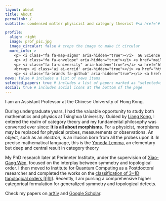 ```yaml
---
layout: about
title: About
permalink: /
subtitle: condensed matter physicist and category theorist #<a href='#'>Affiliations</a>. Address. Contacts. Moto. Etc.

profile:
  align: right
  image: prof_pic.jpg
  image_circular: false # crops the image to make it circular
  more_info: >
    <p> <i class="fa fa-map-signs" aria-hidden="true"></i>  G6 Science Centre</p>
    <p> <i class="fa fa-envelope" aria-hidden="true"></i> <a href="mailto:tlan@cuhk.edu.hk" target="_blank">tlan@cuhk.edu.hk</a></p>
    <p> <i class="fa fa-university" aria-hidden="true"></i> <a href="https://newww.phy.cuhk.edu.hk/teaching_staff/tian-lan" target="_blank">CUHK Webpage</a></p>
    <br><p> <i class='ai ai-orcid' aria-hidden="true"></i> <a href="https://orcid.org/0000-0002-0961-969X" target="_blank"> ORCID</a> </p>
    <p> <i class='fa-brands fa-github' aria-hidden="true"></i> <a href="https://github.com/lantyn" target="_blank"> GitHub</a> </p>
news: false # includes a list of news items
selected_papers: true # includes a list of papers marked as "selected={true}"
social: true # includes social icons at the bottom of the page
---
```


I am an Assistant Professor at the Chinese University of Hong Kong.

During undergraduate years, I had the valuable opportunity to study both mathematics and physics at Tsinghua University. Guided by [Liang Kong](https://www.sustech.edu.cn/en/faculties/liangkong.html), I entered the realm of category theory and my fundamental philosophy was converted ever since: **It is all about morphisms.**
For a physicist, morphisms may be replaced for physical probes, measurements or observations. An object, such as an _electron_, is an illusion born from all the probes upon it.
In precise mathematical language, this is the [Yoneda Lemma](https://ncatlab.org/nlab/show/Yoneda+lemma), an elementary but deep and central result in category theory

My PhD research later at Perimeter Institute, under the supervision of [Xiao-Gang Wen](https://xgwen.mit.edu/), focused on the interplay between symmetry and topological order. I then moved to Institute for Quantum Computing as a Postdoctoral researcher and completed the works on the [classification of 3+1D topological orders [I]](https://doi.org/10.1103/PhysRevX.8.021074)[[II]](https://doi.org/10.1103/PhysRevX.9.021005). Recently, I am pursing a comprehensive higher categorical formulation for generalized symmetry and topological defects.

Check my papers on [arXiv](https://arxiv.org/a/lan_t_2.html) and [Google Scholar](https://scholar.google.com/citations?user=66Xho3kAAAAJ).
